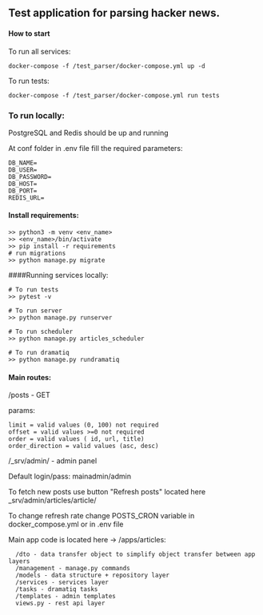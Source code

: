## Test application for parsing hacker news.

#### How to start

To run all services:

    docker-compose -f /test_parser/docker-compose.yml up -d
    
To run tests:
    
    docker-compose -f /test_parser/docker-compose.yml run tests

### To run locally:

PostgreSQL and Redis should be up and running

At conf folder in .env file fill the required parameters:
    
    DB_NAME=
    DB_USER=
    DB_PASSWORD=
    DB_HOST=
    DB_PORT=
    REDIS_URL=

#### Install requirements:

    >> python3 -m venv <env_name>
    >> <env_name>/bin/activate
    >> pip install -r requirements
    # run migrations
    >> python manage.py migrate

####Running services locally:
       
    # To run tests
    >> pytest -v
    
    # To run server
    >> python manage.py runserver
    
    # To run scheduler
    >> python manage.py articles_scheduler  
    
    # To run dramatiq
    >> python manage.py rundramatiq

#### Main routes:

/posts - GET

params:

    limit = valid values (0, 100) not required
    offset = valid values >=0 not required
    order = valid values ( id, url, title)
    order_direction = valid values (asc, desc)

/_srv/admin/ - admin panel

Default login/pass: mainadmin/admin

To fetch new posts use button "Refresh posts" located here _srv/admin/articles/article/

To change refresh rate change POSTS_CRON variable in docker_compose.yml or in .env file

Main app code is located here -> /apps/articles:
    
      /dto - data transfer object to simplify object transfer between app layers
      /management - manage.py commands
      /models - data structure + repository layer
      /services - services layer
      /tasks - dramatiq tasks
      /templates - admin templates
      views.py - rest api layer

 
